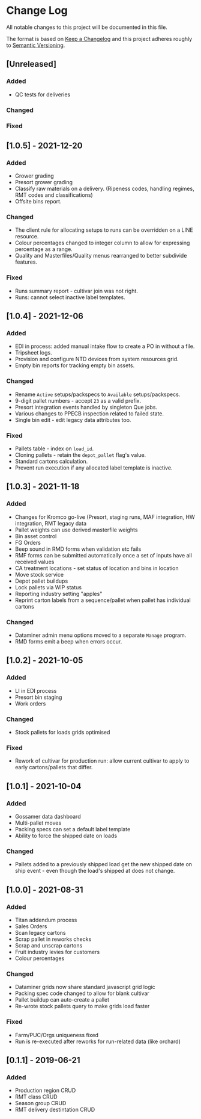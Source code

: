 # Change Log
All notable changes to this project will be documented in this file.

The format is based on [Keep a Changelog](http://keepachangelog.com/)
and this project adheres roughly to [Semantic Versioning](http://semver.org/).


## [Unreleased]
### Added
- QC tests for deliveries
### Changed
### Fixed

## [1.0.5] - 2021-12-20
### Added
- Grower grading
- Presort grower grading
- Classify raw materials on a delivery. (Ripeness codes, handling regimes, RMT codes and classifications)
- Offsite bins report.
### Changed
- The client rule for allocating setups to runs can be overridden on a LINE resource.
- Colour percentages changed to integer column to allow for expressing percentage as a range.
- Quality and Masterfiles/Quality menus rearranged to better subdivide features.
### Fixed
- Runs summary report - cultivar join was not right.
- Runs: cannot select inactive label templates.

## [1.0.4] - 2021-12-06
### Added
- EDI in process: added manual intake flow to create a PO in without a file.
- Tripsheet logs.
- Provision and configure NTD devices from system resources grid.
- Empty bin reports for tracking empty bin assets.
### Changed
- Rename `Active` setups/packspecs to `Available` setups/packspecs.
- 9-digit pallet numbers - accept `23` as a valid prefix.
- Presort integration events handled by singleton Que jobs.
- Various changes to PPECB inspection related to failed state.
- Single bin edit - edit legacy data attributes too.
### Fixed
- Pallets table - index on `load_id`.
- Cloning pallets - retain the `depot_pallet` flag's value.
- Standard cartons calculation.
- Prevent run execution if any allocated label template is inactive.

## [1.0.3] - 2021-11-18
### Added
- Changes for Kromco go-live (Presort, staging runs, MAF integration, HW integration, RMT legacy data
- Pallet weights can use derived masterfile weights
- Bin asset control
- FG Orders
- Beep sound in RMD forms when validation etc fails
- RMF forms can be submitted automatically once a set of inputs have all received values
- CA treatment locations - set status of location and bins in location
- Move stock service
- Depot pallet buildups
- Lock pallets via WIP status
- Reporting industry setting "apples"
- Reprint carton labels from a sequence/pallet when pallet has individual cartons
### Changed
- Dataminer admin menu options moved to a separate `Manage` program.
- RMD forms emit a beep when errors occur.

## [1.0.2] - 2021-10-05
### Added
- LI in EDI process
- Presort bin staging
- Work orders
### Changed
- Stock pallets for loads grids optimised
### Fixed
- Rework of cultivar for production run: allow current cultivar to apply to early cartons/pallets that differ.

## [1.0.1] - 2021-10-04
### Added
- Gossamer data dashboard
- Multi-pallet moves
- Packing specs can set a default label template
- Ability to force the shipped date on loads
### Changed
- Pallets added to a previously shipped load get the new shipped date on ship event - even though the load's shipped at does not change.

## [1.0.0] - 2021-08-31
### Added
- Titan addendum process
- Sales Orders
- Scan legacy cartons
- Scrap pallet in reworks checks
- Scrap and unscrap cartons
- Fruit industry levies for customers
- Colour percentages
### Changed
- Dataminer grids now share standard javascript grid logic
- Packing spec code changed to allow for blank cultivar
- Pallet buildup can auto-create a pallet
- Re-wrote stock pallets query to make grids load faster
### Fixed
- Farm/PUC/Orgs uniqueness fixed
- Run is re-executed after reworks for run-related data (like orchard)

## [0.1.1] - 2019-06-21
### Added
- Production region CRUD
- RMT class CRUD
- Season group CRUD
- RMT delivery destintation CRUD
